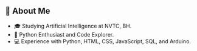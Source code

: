 ## 🚀 About Me

- 🎓 Studying Artificial Intelligence at NVTC, BH.
- 🐍 Python Enthusiast and Code Explorer.
- 💻 Experience with Python, HTML, CSS, JavaScript, SQL, and Arduino.
